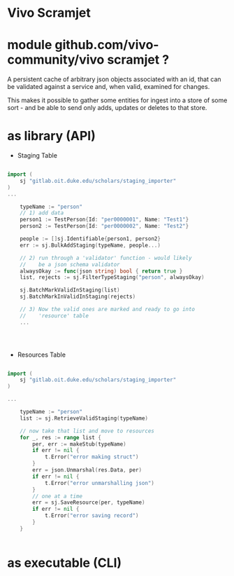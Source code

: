 # Vivo Scramjet

# module github.com/vivo-community/vivo scramjet ?

A persistent cache of arbitrary json objects associated with 
an id, that can be validated against a service and, when valid,
examined for changes.

This makes it possible to gather some entities for ingest into
a store of some sort - and be able to send only adds, updates or
deletes to that store.

# as library (API)

* Staging Table

```go

import (
	sj "gitlab.oit.duke.edu/scholars/staging_importer"
)
...

	typeName := "person"
    // 1) add data
	person1 := TestPerson{Id: "per0000001", Name: "Test1"}
	person2 := TestPerson{Id: "per0000002", Name: "Test2"}

	people := []sj.Identifiable{person1, person2}
    err := sj.BulkAddStaging(typeName, people...)

    // 2) run through a 'validator' function - would likely
    //    be a json schema validator
	alwaysOkay := func(json string) bool { return true }
	list, rejects := sj.FilterTypeStaging("person", alwaysOkay)

    sj.BatchMarkValidInStaging(list)
    sj.BatchMarkInValidInStaging(rejects)

    // 3) Now the valid ones are marked and ready to go into
    //    'resource' table 
    ...


    
```

* Resources Table

```go

import (
	sj "gitlab.oit.duke.edu/scholars/staging_importer"
)

...

	typeName := "person"
	list := sj.RetrieveValidStaging(typeName)

	// now take that list and move to resources
	for _, res := range list {
		per, err := makeStub(typeName)
		if err != nil {
			t.Error("error making struct")
		}
		err = json.Unmarshal(res.Data, per)
		if err != nil {
			t.Error("error unmarshalling json")
		}
		// one at a time
		err = sj.SaveResource(per, typeName)
		if err != nil {
			t.Error("error saving record")
		}
	}



```

# as executable (CLI)


